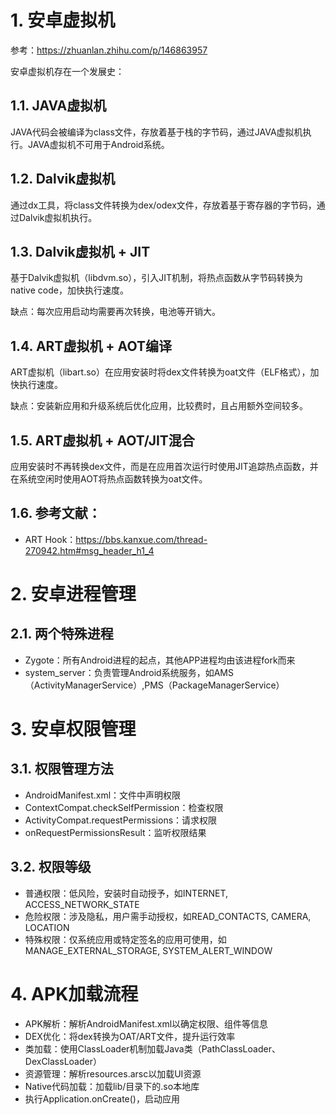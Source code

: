 # 1. 安卓虚拟机

参考：https://zhuanlan.zhihu.com/p/146863957

安卓虚拟机存在一个发展史：

## 1.1. JAVA虚拟机

JAVA代码会被编译为class文件，存放着基于栈的字节码，通过JAVA虚拟机执行。JAVA虚拟机不可用于Android系统。

## 1.2. Dalvik虚拟机

通过dx工具，将class文件转换为dex/odex文件，存放着基于寄存器的字节码，通过Dalvik虚拟机执行。

## 1.3. Dalvik虚拟机 + JIT

基于Dalvik虚拟机（libdvm.so），引入JIT机制，将热点函数从字节码转换为native code，加快执行速度。

缺点：每次应用启动均需要再次转换，电池等开销大。

## 1.4. ART虚拟机 + AOT编译

ART虚拟机（libart.so）在应用安装时将dex文件转换为oat文件（ELF格式），加快执行速度。

缺点：安装新应用和升级系统后优化应用，比较费时，且占用额外空间较多。

## 1.5. ART虚拟机 + AOT/JIT混合

应用安装时不再转换dex文件，而是在应用首次运行时使用JIT追踪热点函数，并在系统空闲时使用AOT将热点函数转换为oat文件。

## 1.6. 参考文献：
* ART Hook：https://bbs.kanxue.com/thread-270942.htm#msg_header_h1_4

# 2. 安卓进程管理

## 2.1. 两个特殊进程
* Zygote：所有Android进程的起点，其他APP进程均由该进程fork而来
* system_server：负责管理Android系统服务，如AMS（ActivityManagerService）,PMS（PackageManagerService）

# 3. 安卓权限管理

## 3.1. 权限管理方法
* AndroidManifest.xml：文件中声明权限
* ContextCompat.checkSelfPermission：检查权限
* ActivityCompat.requestPermissions：请求权限
* onRequestPermissionsResult：监听权限结果

## 3.2. 权限等级
* 普通权限：低风险，安装时自动授予，如INTERNET, ACCESS_NETWORK_STATE
* 危险权限：涉及隐私，用户需手动授权，如READ_CONTACTS, CAMERA, LOCATION
* 特殊权限：仅系统应用或特定签名的应用可使用，如MANAGE_EXTERNAL_STORAGE, SYSTEM_ALERT_WINDOW

# 4. APK加载流程
* APK解析：解析AndroidManifest.xml以确定权限、组件等信息
* DEX优化：将dex转换为OAT/ART文件，提升运行效率
* 类加载：使用ClassLoader机制加载Java类（PathClassLoader、DexClassLoader）
* 资源管理：解析resources.arsc以加载UI资源
* Native代码加载：加载lib/目录下的.so本地库
* 执行Application.onCreate()，启动应用
